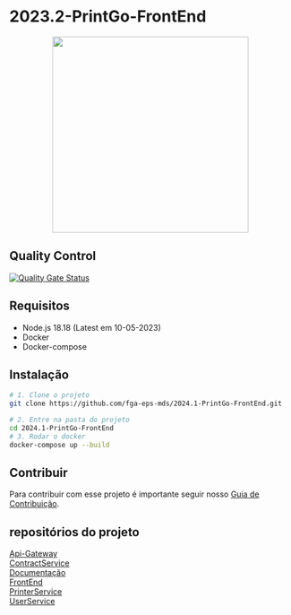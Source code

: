 # 2023.2-PrintGo-FrontEnd

<div align="center">
    <img src="src/assets/logoPrintGo.svg" height="350px" width="350px">
</div>


## Quality Control

[![Quality Gate Status](https://sonarcloud.io/api/project_badges/measure?project=fga-eps-mds_2024.1-PrintGo-FrontEnd&metric=alert_status)](https://sonarcloud.io/summary/new_code?id=fga-eps-mds_2024.1-PrintGo-FrontEnd)

## Requisitos

- Node.js 18.18 (Latest em 10-05-2023)
- Docker
- Docker-compose

## Instalação

```bash 
# 1. Clone o projeto
git clone https://github.com/fga-eps-mds/2024.1-PrintGo-FrontEnd.git

# 2. Entre na pasta do projeto
cd 2024.1-PrintGo-FrontEnd
# 3. Rodar o docker
docker-compose up --build
```

## Contribuir

Para contribuir com esse projeto é importante seguir nosso [Guia de Contribuição](https://fga-eps-mds.github.io/2024.1-PrintGo-Doc/inicio/guia_contribuicao/).

## repositórios do projeto

[Api-Gateway](https://github.com/fga-eps-mds/2024.1-PrintGo-ApiGateway)  
[ContractService](https://github.com/fga-eps-mds/2024.1-PrintGo-ContractService)  
[Documentação](https://github.com/fga-eps-mds/2024.1-PrintGo-Doc)  
[FrontEnd](https://github.com/fga-eps-mds/2024.1-PrintGo-FrontEnd)  
[PrinterService](https://github.com/fga-eps-mds/2024.1-PrintGo-PrinterService)  
[UserService](https://github.com/fga-eps-mds/2024.1-PrintGo-UserService)  
